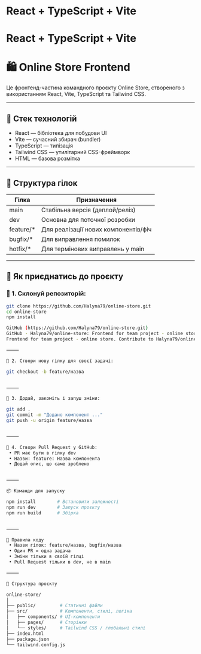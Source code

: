 # React + TypeScript + Vite

# React + TypeScript + Vite

# 🛍 Online Store Frontend

Це фронтенд-частина командного проєкту Online Store, створеного з використанням React, Vite, TypeScript та Tailwind CSS.

---

## 🚀 Стек технологій

- React — бібліотека для побудови UI
- Vite — сучасний збирач (bundler)
- TypeScript — типізація
- Tailwind CSS — утилітарний CSS-фреймворк
- HTML — базова розмітка

---

## 🧩 Структура гілок

| Гілка         | Призначення                            |
|---------------|----------------------------------------|
| main        | Стабільна версія (деплой/реліз)        |
| dev         | Основна для поточної розробки          |
| feature/*   | Для реалізації нових компонентів/фіч   |
| bugfix/*    | Для виправлення помилок                |
| hotfix/*    | Для термінових виправлень у main     |

---

## 👥 Як приєднатись до проєкту

### 🔹 1. Склонуй репозиторій:

```bash
git clone https://github.com/Halyna79/online-store.git
cd online-store
npm install

GitHub (https://github.com/Halyna79/online-store.git)
GitHub - Halyna79/online-store: Frontend for team project - online store
Frontend for team project - online store. Contribute to Halyna79/online-store development by creating an account on GitHub.

⸻

🔹 2. Створи нову гілку для своєї задачі:

git checkout -b feature/назва


⸻

🔹 3. Додай, закоміть і запуш зміни:

git add .
git commit -m "Додано компонент ..."
git push -u origin feature/назва


⸻

🔹 4. Створи Pull Request у GitHub:
 • PR має бути в гілку dev
 • Назви: feature: Назва компонента
 • Додай опис, що саме зроблено


⸻

📦 Команди для запуску

npm install        # Встановити залежності
npm run dev        # Запуск проєкту
npm run build      # Збірка


⸻

📝 Правила коду
 • Назви гілок: feature/назва, bugfix/назва
 • Один PR = одна задача
 • Зміни тільки в своїй гілці
 • Pull Request тільки в dev, не в main

⸻

📁 Структура проєкту

online-store/
│
├── public/         # Статичні файли
├── src/            # Компоненти, стилі, логіка
│   ├── components/ # UI-компоненти
│   ├── pages/      # Сторінки
│   └── styles/     # Tailwind CSS / глобальні стилі
├── index.html
├── package.json
└── tailwind.config.js